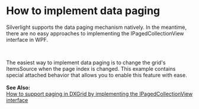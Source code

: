 # How to implement data paging


<p>Silverlight supports the data paging mechanism natively. In the meantime, there are no easy approaches to implementing the IPagedCollectionView interface in WPF.</p>
<br />
<p>The easiest way to implement data paging is to change the grid's ItemsSource when the page index is changed. This example contains special attached behavior that allows you to enable this feature with ease.<br /><br /><strong>See Also:</strong><br /><a href="https://www.devexpress.com/Support/Center/p/T226182">How to support paging in DXGrid by implementing the IPagedCollectionView interface</a></p>

<br/>



